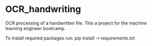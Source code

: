 # OCR_handwriting
OCR processing of a handwritten file.
This a project for the machine learning engineer bootcamp.

To install required packages run:
pip install -r requirements.txt